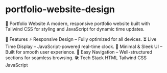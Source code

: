 # portfolio-website-design
🚀 Portfolio Website
A modern, responsive portfolio website built with Tailwind CSS for styling and JavaScript for dynamic time updates.

🌟 Features
⚡ Responsive Design – Fully optimized for all devices.
⏳ Live Time Display – JavaScript-powered real-time clock.
🎨 Minimal & Sleek UI – Built for smooth user experience.
🔗 Easy Navigation – Well-structured sections for seamless browsing.
🛠 Tech Stack
HTML
Tailwind CSS
JavaScript
